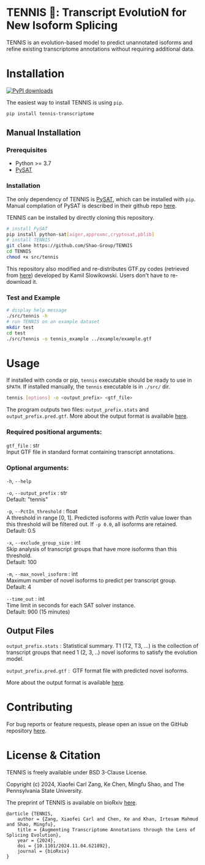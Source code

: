 # TENNIS 🎾: Transcript EvolutioN for New Isoform Splicing

TENNIS is an evolution-based model to predict unannotated isoforms and refine existing transcriptome annotations without requiring additional data. 

# Installation 
[![PyPI downloads](https://img.shields.io/pepy/dt/tennis-transcriptome?style=flat&label=PyPI%20downloads&color=blue)](https://pypi.org/project/tennis-transcriptome/)

The easiest way to install TENNIS is using `pip`.

```sh
pip install tennis-transcriptome
```



## Manual Installation

### Prerequisites

- Python >= 3.7
- [PySAT](https://pysathq.github.io/)

### Installation 

The only dependency of TENNIS is [PySAT](https://pysathq.github.io/), which can be installed with `pip`. Manual compilation of PySAT is described in their github repo [here](https://github.com/pysathq/pysat).

TENNIS can be installed by directly cloning this repository.

```sh
# install PySAT
pip install python-sat[aiger,approxmc,cryptosat,pblib]
# install TENNIS
git clone https://github.com/Shao-Group/TENNIS
cd TENNIS
chmod +x src/tennis
```

This repository also modified and re-distributes GTF.py codes (retrieved from [here](https://gist.github.com/slowkow/8101481?permalink_comment_id=321645i7)) developed by Kamil Slowikowski. Users don't have to re-download it.

### Test and Example

```sh
# display help message
./src/tennis -h
# run TENNIS on an example dataset
mkdir test
cd test
./src/tennis -o tennis_example ../example/example.gtf 
```

# Usage
If installed with conda or pip, `tennis` executable should be ready to use in `$PATH`.
If installed manually, the `tennis` executable is in `./src/` dir. 
```sh
tennis [options] -o <output_prefix> <gtf_file> 
```

The program outputs two files: `output_prefix.stats` and `output_prefix.pred.gtf`. 
More about the output format is available [here](docs/output_format.md).

### Required positional arguments:

`gtf_file` : str  
Input GTF file in standard format containing transcript annotations.

### Optional arguments:

`-h`, `--help`

`-o`, `--output_prefix` : str  
Default: "tennis"

`-p`, `--PctIn_threshold` : float    
A threshold in range [0, 1]. Predicted isoforms with *PctIn* value lower than this threshold will be filtered out. If `-p 0.0`, all isoforms are retained.    
Default: 0.5

`-x`, `--exclude_group_size` : int  
Skip analysis of transcript groups that have more isoforms than this threshold.  
Default: 100

`-m`, `--max_novel_isoform` : int  
Maximum number of novel isoforms to predict per transcript group.  
Default: 4

`--time_out` : int   
Time limit in seconds for each SAT solver instance.  
Default: 900 (15 minutes)

## Output Files

`output_prefix.stats` : 
	Statistical summary. T1 (T2, T3, ...) is the collection of transcript groups that need 1 (2, 3, ..) novel isoforms to satisfy the evolution model.

`output_prefix.pred.gtf` : 
​	GTF format file with predicted novel isoforms.

More about the output format is available [here](docs/output_format.md).

# Contributing

For bug reports or feature requests, please open an issue on the GitHub repository [here](https://github.com/Shao-Group/TENNIS/issues).



# License & Citation

TENNIS is freely available under BSD 3-Clause License. 

Copyright (c) 2024, Xiaofei Carl Zang, Ke Chen, Mingfu Shao, and The Pennsylvania State University.

The preprint of TENNIS is available on bioRxiv [here](https://doi.org/10.1101/2024.11.04.621892).

```
@article {TENNIS,
	author = {Zang, Xiaofei Carl and Chen, Ke and Khan, Irtesam Mahmud and Shao, Mingfu},
	title = {Augmenting Transcriptome Annotations through the Lens of Splicing Evolution},
	year = {2024},
	doi = {10.1101/2024.11.04.621892},
	journal = {bioRxiv}
}
```

